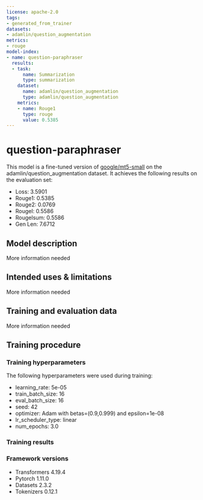 ```yaml
---
license: apache-2.0
tags:
- generated_from_trainer
datasets:
- adamlin/question_augmentation
metrics:
- rouge
model-index:
- name: question-paraphraser
  results:
  - task:
      name: Summarization
      type: summarization
    dataset:
      name: adamlin/question_augmentation
      type: adamlin/question_augmentation
    metrics:
    - name: Rouge1
      type: rouge
      value: 0.5385
---
```


<!-- This model card has been generated automatically according to the information the Trainer had access to. You
should probably proofread and complete it, then remove this comment. -->

# question-paraphraser

This model is a fine-tuned version of [google/mt5-small](https://huggingface.co/google/mt5-small) on the adamlin/question_augmentation dataset.
It achieves the following results on the evaluation set:
- Loss: 3.5901
- Rouge1: 0.5385
- Rouge2: 0.0769
- Rougel: 0.5586
- Rougelsum: 0.5586
- Gen Len: 7.6712

## Model description

More information needed

## Intended uses & limitations

More information needed

## Training and evaluation data

More information needed

## Training procedure

### Training hyperparameters

The following hyperparameters were used during training:
- learning_rate: 5e-05
- train_batch_size: 16
- eval_batch_size: 16
- seed: 42
- optimizer: Adam with betas=(0.9,0.999) and epsilon=1e-08
- lr_scheduler_type: linear
- num_epochs: 3.0

### Training results



### Framework versions

- Transformers 4.19.4
- Pytorch 1.11.0
- Datasets 2.3.2
- Tokenizers 0.12.1
